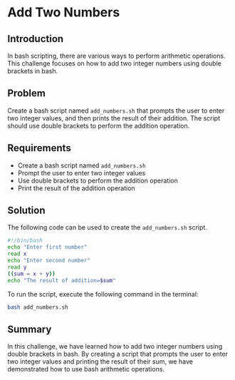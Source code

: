 # Add Two Numbers

## Introduction

In bash scripting, there are various ways to perform arithmetic operations. This challenge focuses on how to add two integer numbers using double brackets in bash.

## Problem

Create a bash script named `add_numbers.sh` that prompts the user to enter two integer values, and then prints the result of their addition. The script should use double brackets to perform the addition operation.

## Requirements

- Create a bash script named `add_numbers.sh`
- Prompt the user to enter two integer values
- Use double brackets to perform the addition operation
- Print the result of the addition operation

## Solution

The following code can be used to create the `add_numbers.sh` script.

```bash
#!/bin/bash
echo "Enter first number"
read x
echo "Enter second number"
read y
((sum = x + y))
echo "The result of addition=$sum"
```

To run the script, execute the following command in the terminal:

```bash
bash add_numbers.sh
```

## Summary

In this challenge, we have learned how to add two integer numbers using double brackets in bash. By creating a script that prompts the user to enter two integer values and printing the result of their sum, we have demonstrated how to use bash arithmetic operations.
